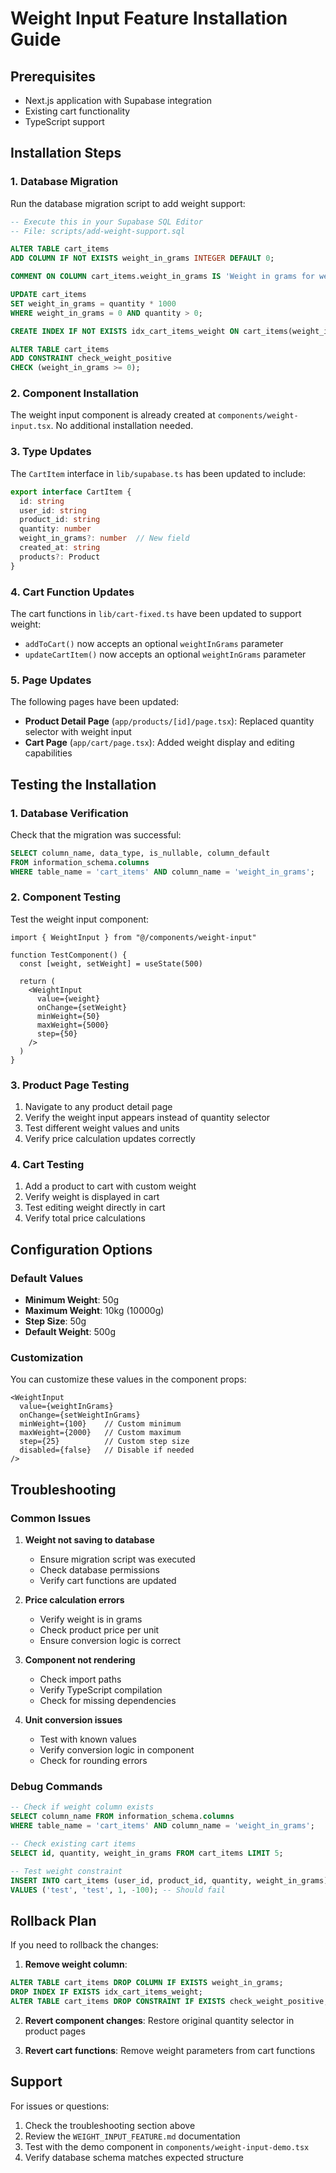 # Weight Input Feature Installation Guide

## Prerequisites

- Next.js application with Supabase integration
- Existing cart functionality
- TypeScript support

## Installation Steps

### 1. Database Migration

Run the database migration script to add weight support:

```sql
-- Execute this in your Supabase SQL Editor
-- File: scripts/add-weight-support.sql

ALTER TABLE cart_items 
ADD COLUMN IF NOT EXISTS weight_in_grams INTEGER DEFAULT 0;

COMMENT ON COLUMN cart_items.weight_in_grams IS 'Weight in grams for weight-based products (e.g., vegetables, fruits)';

UPDATE cart_items 
SET weight_in_grams = quantity * 1000 
WHERE weight_in_grams = 0 AND quantity > 0;

CREATE INDEX IF NOT EXISTS idx_cart_items_weight ON cart_items(weight_in_grams);

ALTER TABLE cart_items 
ADD CONSTRAINT check_weight_positive 
CHECK (weight_in_grams >= 0);
```

### 2. Component Installation

The weight input component is already created at `components/weight-input.tsx`. No additional installation needed.

### 3. Type Updates

The `CartItem` interface in `lib/supabase.ts` has been updated to include:

```typescript
export interface CartItem {
  id: string
  user_id: string
  product_id: string
  quantity: number
  weight_in_grams?: number  // New field
  created_at: string
  products?: Product
}
```

### 4. Cart Function Updates

The cart functions in `lib/cart-fixed.ts` have been updated to support weight:

- `addToCart()` now accepts an optional `weightInGrams` parameter
- `updateCartItem()` now accepts an optional `weightInGrams` parameter

### 5. Page Updates

The following pages have been updated:

- **Product Detail Page** (`app/products/[id]/page.tsx`): Replaced quantity selector with weight input
- **Cart Page** (`app/cart/page.tsx`): Added weight display and editing capabilities

## Testing the Installation

### 1. Database Verification

Check that the migration was successful:

```sql
SELECT column_name, data_type, is_nullable, column_default
FROM information_schema.columns 
WHERE table_name = 'cart_items' AND column_name = 'weight_in_grams';
```

### 2. Component Testing

Test the weight input component:

```tsx
import { WeightInput } from "@/components/weight-input"

function TestComponent() {
  const [weight, setWeight] = useState(500)
  
  return (
    <WeightInput
      value={weight}
      onChange={setWeight}
      minWeight={50}
      maxWeight={5000}
      step={50}
    />
  )
}
```

### 3. Product Page Testing

1. Navigate to any product detail page
2. Verify the weight input appears instead of quantity selector
3. Test different weight values and units
4. Verify price calculation updates correctly

### 4. Cart Testing

1. Add a product to cart with custom weight
2. Verify weight is displayed in cart
3. Test editing weight directly in cart
4. Verify total price calculations

## Configuration Options

### Default Values

- **Minimum Weight**: 50g
- **Maximum Weight**: 10kg (10000g)
- **Step Size**: 50g
- **Default Weight**: 500g

### Customization

You can customize these values in the component props:

```tsx
<WeightInput
  value={weightInGrams}
  onChange={setWeightInGrams}
  minWeight={100}    // Custom minimum
  maxWeight={2000}   // Custom maximum
  step={25}          // Custom step size
  disabled={false}   // Disable if needed
/>
```

## Troubleshooting

### Common Issues

1. **Weight not saving to database**
   - Ensure migration script was executed
   - Check database permissions
   - Verify cart functions are updated

2. **Price calculation errors**
   - Verify weight is in grams
   - Check product price per unit
   - Ensure conversion logic is correct

3. **Component not rendering**
   - Check import paths
   - Verify TypeScript compilation
   - Check for missing dependencies

4. **Unit conversion issues**
   - Test with known values
   - Verify conversion logic in component
   - Check for rounding errors

### Debug Commands

```sql
-- Check if weight column exists
SELECT column_name FROM information_schema.columns 
WHERE table_name = 'cart_items' AND column_name = 'weight_in_grams';

-- Check existing cart items
SELECT id, quantity, weight_in_grams FROM cart_items LIMIT 5;

-- Test weight constraint
INSERT INTO cart_items (user_id, product_id, quantity, weight_in_grams) 
VALUES ('test', 'test', 1, -100); -- Should fail
```

## Rollback Plan

If you need to rollback the changes:

1. **Remove weight column**:
```sql
ALTER TABLE cart_items DROP COLUMN IF EXISTS weight_in_grams;
DROP INDEX IF EXISTS idx_cart_items_weight;
ALTER TABLE cart_items DROP CONSTRAINT IF EXISTS check_weight_positive;
```

2. **Revert component changes**: Restore original quantity selector in product pages

3. **Revert cart functions**: Remove weight parameters from cart functions

## Support

For issues or questions:

1. Check the troubleshooting section above
2. Review the `WEIGHT_INPUT_FEATURE.md` documentation
3. Test with the demo component in `components/weight-input-demo.tsx`
4. Verify database schema matches expected structure
